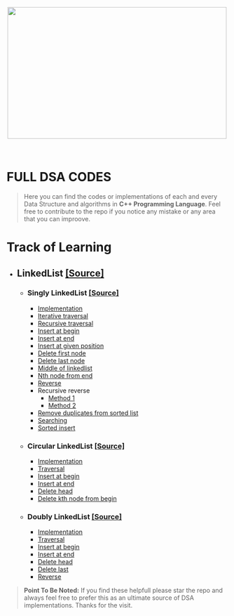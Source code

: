<p align="center">
  <img src="https://blog-c7ff.kxcdn.com/blog/wp-content/uploads/2019/11/Banner-Blog-1A-1.jpg" height="300" width="500"/>
</p>
<br>

# FULL DSA CODES

>Here you can find the codes or implementations of each and every Data Structure and algorithms in **C++ Programming Language**. Feel free to contribute to the repo if you notice any mistake or any area that you can improove.

# Track of Learning

- ## LinkedList [[Source]](https://github.com/Subrata-Rajak/DSA/tree/master/LinkedList)

  - ### Singly LinkedList [[Source]](https://github.com/Subrata-Rajak/DSA/tree/master/LinkedList/Singly%20LinkedList)
    - [Implementation](https://github.com/Subrata-Rajak/DSA/blob/master/LinkedList/Singly%20LinkedList/Implementation.cpp)
    - [Iterative traversal](https://github.com/Subrata-Rajak/DSA/blob/master/LinkedList/Singly%20LinkedList/Iterative_Traversal.cpp)
    - [Recursive traversal](https://github.com/Subrata-Rajak/DSA/blob/master/LinkedList/Singly%20LinkedList/Recursive_Traversal.cpp)
    - [Insert at begin](https://github.com/Subrata-Rajak/DSA/blob/master/LinkedList/Singly%20LinkedList/Insert_at_begin.cpp)
    - [Insert at end](https://github.com/Subrata-Rajak/DSA/blob/master/LinkedList/Singly%20LinkedList/Insert_at_end.cpp)
    - [Insert at given position](https://github.com/Subrata-Rajak/DSA/blob/master/LinkedList/Singly%20LinkedList/Insert_at_given_position.cpp)
    - [Delete first node](https://github.com/Subrata-Rajak/DSA/blob/master/LinkedList/Singly%20LinkedList/Delete_first_node.cpp)
    - [Delete last node](https://github.com/Subrata-Rajak/DSA/blob/master/LinkedList/Singly%20LinkedList/Delete_last_node.cpp)
    - [Middle of linkedlist](https://github.com/Subrata-Rajak/DSA/blob/master/LinkedList/Singly%20LinkedList/Middle_of_linlked_list.cpp)
    - [Nth node from end](https://github.com/Subrata-Rajak/DSA/blob/master/LinkedList/Singly%20LinkedList/Nth_node_from_end.cpp)
    - [Reverse](https://github.com/Subrata-Rajak/DSA/blob/master/LinkedList/Singly%20LinkedList/Reverse.cpp)
    - Recursive reverse
      - [Method 1](https://github.com/Subrata-Rajak/DSA/blob/master/LinkedList/Singly%20LinkedList/Recursive_reverse_method1.cpp)
      - [Method 2](https://github.com/Subrata-Rajak/DSA/blob/master/LinkedList/Singly%20LinkedList/Recursive_reverse_method2.cpp)
    - [Remove duplicates from sorted list](https://github.com/Subrata-Rajak/DSA/blob/master/LinkedList/Singly%20LinkedList/Remove_duplicate_from_sorted_list.cpp)
    - [Searching](https://github.com/Subrata-Rajak/DSA/blob/master/LinkedList/Singly%20LinkedList/Seaching.cpp)
    - [Sorted insert](https://github.com/Subrata-Rajak/DSA/blob/master/LinkedList/Singly%20LinkedList/Sorted_insert.cpp)
    
  - ### Circular LinkedList [[Source]](https://github.com/Subrata-Rajak/DSA/tree/master/LinkedList/Circular%20LinkedList)
    - [Implementation](https://github.com/Subrata-Rajak/DSA/blob/master/LinkedList/Circular%20LinkedList/Implementation.cpp)
    - [Traversal](https://github.com/Subrata-Rajak/DSA/blob/master/LinkedList/Circular%20LinkedList/Traversal.cpp)
    - [Insert at begin](https://github.com/Subrata-Rajak/DSA/blob/master/LinkedList/Circular%20LinkedList/Insert_at_begin.cpp)
    - [Insert at end](https://github.com/Subrata-Rajak/DSA/blob/master/LinkedList/Circular%20LinkedList/Insert_at_end.cpp)
    - [Delete head](https://github.com/Subrata-Rajak/DSA/blob/master/LinkedList/Circular%20LinkedList/Delete_head.cpp)
    - [Delete kth node from begin](https://github.com/Subrata-Rajak/DSA/blob/master/LinkedList/Circular%20LinkedList/Delete_kth_node_from_begin.cpp)
    
  - ### Doubly LinkedList [[Source]](https://github.com/Subrata-Rajak/DSA/tree/master/LinkedList/Doubly%20LinkedList)
    - [Implementation](https://github.com/Subrata-Rajak/DSA/blob/master/LinkedList/Doubly%20LinkedList/Implementation.cpp)
    - [Traversal](https://github.com/Subrata-Rajak/DSA/blob/master/LinkedList/Doubly%20LinkedList/Traversal.cpp)
    - [Insert at begin](https://github.com/Subrata-Rajak/DSA/blob/master/LinkedList/Doubly%20LinkedList/Insert_at_begin.cpp)
    - [Insert at end](https://github.com/Subrata-Rajak/DSA/blob/master/LinkedList/Doubly%20LinkedList/Insert_at_end.cpp)
    - [Delete head](https://github.com/Subrata-Rajak/DSA/blob/master/LinkedList/Doubly%20LinkedList/Delete_head.cpp)
    - [Delete last](https://github.com/Subrata-Rajak/DSA/blob/master/LinkedList/Doubly%20LinkedList/Delete_last.cpp)
    - [Reverse](https://github.com/Subrata-Rajak/DSA/blob/master/LinkedList/Doubly%20LinkedList/Reverse.cpp)

>**Point To Be Noted:** If you find these helpfull please star the repo and always feel free to prefer this as an ultimate source of DSA implementations.
>Thanks for the visit.
